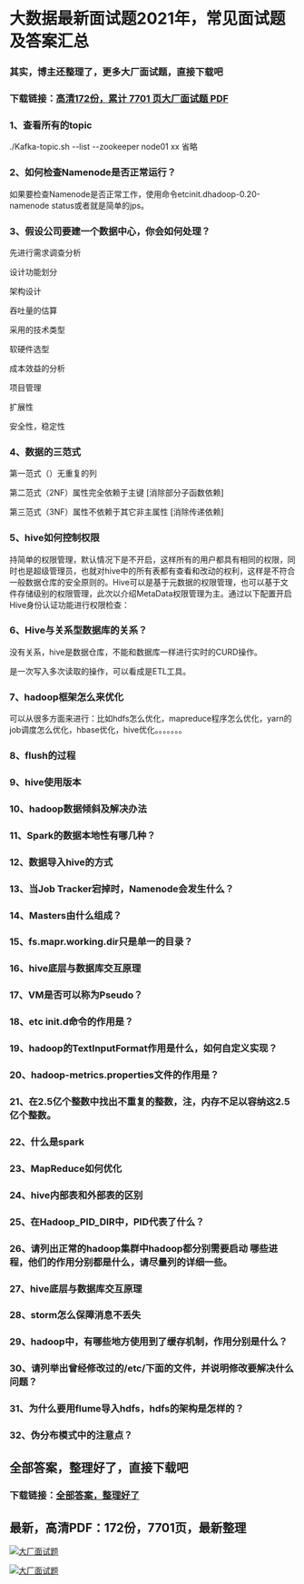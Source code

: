 # 大数据最新面试题2021年，常见面试题及答案汇总

### 其实，博主还整理了，更多大厂面试题，直接下载吧

### 下载链接：[高清172份，累计 7701 页大厂面试题  PDF](https://github.com/souyunku/DevBooks/blob/master/docs/index.md)



### 1、查看所有的topic

./Kafka-topic.sh --list --zookeeper node01 xx 省略


### 2、如何检查Namenode是否正常运行？

如果要检查Namenode是否正常工作，使用命令etcinit.dhadoop-0.20-namenode status或者就是简单的jps。


### 3、假设公司要建一个数据中心，你会如何处理？

先进行需求调查分析

设计功能划分

架构设计

吞吐量的估算

采用的技术类型

软硬件选型

成本效益的分析

项目管理

扩展性

安全性，稳定性


### 4、数据的三范式

第一范式（）无重复的列

第二范式（2NF）属性完全依赖于主键 [消除部分子函数依赖]

第三范式（3NF）属性不依赖于其它非主属性 [消除传递依赖]


### 5、hive如何控制权限

持简单的权限管理，默认情况下是不开启，这样所有的用户都具有相同的权限，同时也是超级管理员，也就对hive中的所有表都有查看和改动的权利，这样是不符合一般数据仓库的安全原则的。Hive可以是基于元数据的权限管理，也可以基于文件存储级别的权限管理，此次以介绍MetaData权限管理为主。通过以下配置开启Hive身份认证功能进行权限检查：


### 6、Hive与关系型数据库的关系？

没有关系，hive是数据仓库，不能和数据库一样进行实时的CURD操作。

是一次写入多次读取的操作，可以看成是ETL工具。


### 7、hadoop框架怎么来优化

可以从很多方面来进行：比如hdfs怎么优化，mapreduce程序怎么优化，yarn的job调度怎么优化，hbase优化，hive优化。。。。。。。


### 8、flush的过程
### 9、hive使用版本
### 10、hadoop数据倾斜及解决办法
### 11、Spark的数据本地性有哪几种？
### 12、数据导入hive的方式
### 13、当Job Tracker宕掉时，Namenode会发生什么？
### 14、Masters由什么组成？
### 15、fs.mapr.working.dir只是单一的目录？
### 16、hive底层与数据库交互原理
### 17、VM是否可以称为Pseudo？
### 18、etc init.d命令的作用是？
### 19、hadoop的TextInputFormat作用是什么，如何自定义实现？
### 20、hadoop-metrics.properties文件的作用是？
### 21、在2.5亿个整数中找出不重复的整数，注，内存不足以容纳这2.5亿个整数。
### 22、什么是spark
### 23、MapReduce如何优化
### 24、hive内部表和外部表的区别
### 25、在Hadoop_PID_DIR中，PID代表了什么？
### 26、请列出正常的hadoop集群中hadoop都分别需要启动 哪些进程，他们的作用分别都是什么，请尽量列的详细一些。
### 27、hive底层与数据库交互原理
### 28、storm怎么保障消息不丢失
### 29、hadoop中，有哪些地方使用到了缓存机制，作用分别是什么？
### 30、请列举出曾经修改过的/etc/下面的文件，并说明修改要解决什么问题？
### 31、为什么要用flume导入hdfs，hdfs的架构是怎样的？
### 32、伪分布模式中的注意点？




## 全部答案，整理好了，直接下载吧

### 下载链接：[全部答案，整理好了](https://www.souyunku.com/wp-content/uploads/weixin/githup-weixin-2.png)




## 最新，高清PDF：172份，7701页，最新整理

[![大厂面试题](https://www.souyunku.com/wp-content/uploads/weixin/mst.png "架构师专栏")](https://www.souyunku.com/wp-content/uploads/weixin/githup-weixin.png "架构师专栏")

[![大厂面试题](https://www.souyunku.com/wp-content/uploads/weixin/githup-weixin.png "架构师专栏")](https://www.souyunku.com/wp-content/uploads/weixin/githup-weixin.png "架构师专栏")
